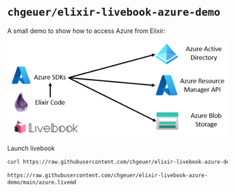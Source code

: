 # `chgeuer/elixir-livebook-azure-demo`

A small demo to show how to access Azure from Elixir:

![arch](docs/arch.png)





Launch livebook

```bash
curl https://raw.githubusercontent.com/chgeuer/elixir-livebook-azure-demo/main/run.sh | bash
```

```
https://raw.githubusercontent.com/chgeuer/elixir-livebook-azure-demo/main/azure.livemd
```
